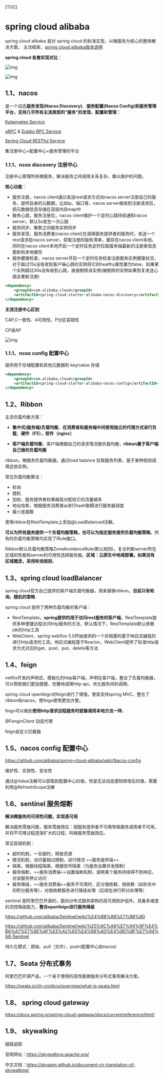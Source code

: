 [TOC]

# spring cloud alibaba

spring cloud alibaba 是对 spring cloud 的标准实现，以微服务为核心的整体解决方案。
主流框架，[spring cloud alibaba版本说明](https://github.com/alibaba/spring-cloud-alibaba/wiki/%E7%89%88%E6%9C%AC%E8%AF%B4%E6%98%8E)

**spring cloud 各套实现对比**：

![img](https://github.com/lission/markdownPics/blob/main/spring/springcloud%E7%BB%84%E4%BB%B6.jpeg?raw=true)

![img](https://github.com/lission/markdownPics/blob/main/spring/spring%20cloud%20Alibaba%E4%BD%93%E7%B3%BB.jpg?raw=true)

## 1.1、nacos

是一个动态**服务发现(Nacos Discovery)**、**服务配置(Nacos Config)**和服务管理平台，支持几乎所有主流类型的**“服务”的发现、配置和管理：**

[Kubernetes Service](https://kubernetes.io/docs/concepts/services-networking/service/)

[gRPC](https://grpc.io/docs/guides/concepts.html#service-definition) & [Dubbo RPC Service](https://dubbo.incubator.apache.org/)

[Spring Cloud RESTful Service](https://spring.io/projects/spring-restdocs)

集注册中心+配置中心+服务管理的平台



### 1.1.1、ncos discovery 注册中心

注册中心管理所有微服务，解决服务之间调用关系复杂，难以维护的问题。

**核心功能**：

- 服务注册，nacos client通过发送rest请求方式向nacos server注册自己的服务，提供自身的元数据，比如ip、端口等，nacos server接收到注册请求后，把元数据信息存储在双层内存map中
- 服务心跳，服务注册后，nacos client维护一个定时心跳持续通知nacos server，默认5s发生一次心跳
- 服务同步，集群之间服务实例同步
- 服务发现，服务消费者(nacos client)在调用服务提供者的服务时，发送一个rest请求给nacos server，获取注册的服务清单，缓存在nacos client本地。同时在nacos client本地开启一个定时任务定时拉取服务端最新的注册表信息更新到本地缓存
- 服务健康检查，nacos server开启一个定时任务检查注册服务实例健康状况，对于超过15s没有收到客户端心跳的实例将它的healthy属性置为false，如果某个实例超过30s没有收到心跳，直接剔除该实例(被剔除的实例如果恢复发送心跳会重新注册)

```xml
<dependency>
    <groupId>com.alibaba.cloud</groupId>
    <artifactId>spring-cloud-starter-alibaba-nacos-discovery</artifactId>
</dependency>
```

**主流注册中心区别**

CAP,C一致性、A可用性、P分区容错性

CP或AP

![img](https://github.com/lission/markdownPics/blob/main/spring/springcloud%E6%B3%A8%E5%86%8C%E4%B8%AD%E5%BF%83%E5%AF%B9%E6%AF%94.jpeg?raw=true)

### 1.1.1、ncos config 配置中心

提供用于存储配置和其他元数据的 key/value 存储

```xml
<dependency>
    <groupId>com.alibaba.cloud</groupId>
    <artifactId>spring-cloud-starter-alibaba-nacos-config</artifactId>
</dependency>
```

## 1.2、Ribbon

主流负载均衡方案：

- **集中式(服务端)负载均衡**，**在消费者和服务端中间使用独立的代理方式进行负载**，**硬件（F5），软件（nginx）**

- **客户端负载均衡**，客户端根据自己的请求情况做负载均衡，**ribbon属于客户端自己做的负载均衡**

ribbon，微服务负载均衡器。通过load balance 拉取服务列表，基于某种规则调用这些实例。

常见负载均衡算法：

- 轮询
- 随机
- 加权，服务提供者权重越高分配给它的流量越多
- 地址哈希，根据服务消费者ip进行hash取模进行服务器调度
- 最小连接数

使用ribbon在RestTemplate上添加@LoadBalanced注解。

**可以为所有服务提供一个负载均衡策略，也可以为指定服务提供负载均衡策略**。所有的负载均衡策略均实现了IRule接口。

Ribbon默认负载均衡策略ZoneAvoidanceRule(默认规则)，复合判断server所在区域的性能和server的可用性选择服务器。**区域：云原生中地域部署。如果没有区域概念，采用轮询规则**。



## 1.3、spring cloud loadBalancer

spring cloud官方自己提供的客户端负载均衡器，用来替换ribbon。**目前只有轮询、随机的策略**

spring cloud 提供了两种负载均衡的客户端：

- RestTemplate，**spring提供的用于访问rest服务的客户端**，RestTemplate提供多种便捷远程访问http服务的方法，默认情况下，RestTemplate默认依赖jdk的http工具
- WebClient，spring webflux 5.0开始提供的一个非阻塞的基于响应式编程的进行http请求的工具。响应式编程基于Reactor。WebClient提供了标准http请求方式对应的get、post、put、delete等方法

## 1.4、feign

netflix开发的声明式、模板化的http客户端，声明在客户端，整合了负载均衡器，可以帮助我们更加便捷、优雅地调用http api，优化服务间的调用。

spring cloud openfeign对feign进行了增强，使其支持spring MVC，整合了ribbon和nacos，使feign使用更加方便。

feign可以做到**使用http请求远程服务时就像调用本地方法一样**。

@FenginClient 动态代理

feign自定义拦截器

## 1.5、nacos config 配置中心

https://github.com/alibaba/spring-cloud-alibaba/wiki/Nacos-config

维护性、实效性、安全性

通过@Value注解可以获取到配置中心的值，但是无法动态感知修改后的值，需要利用@RefreshScope注解

## 1.6、sentinel 服务熔断

**解决微服务的可用性问题，实现高可用**

解决服务雪崩问题，服务雪崩效应：因服务提供者不可用导致服务调用者不可用，并将不可用过程逐渐扩大的过程，叫做服务雪崩效应。

常见容错机制：

- 超时机制，一旦超时，释放资源
- 限流机制，访问量超过限制，进行限流 ==服务提供端==
- 隔离，根据线程隔离、根据信号隔离（为服务设置并发限制）
- 服务熔断，==服务消费端==设置熔断机制，调用某个服务持续得不到响应，对该服务停止访问
- 服务降级，==服务消费端==服务不可用时，区分强依赖、弱依赖（如秒杀中的积分服务等），对弱依赖服务进行降级处理（后续在进行积分处理等）



sentinel 是阿里巴巴开源的，面向分布式服务架构的高可用防护组件。具备多维度的流控降级能力，**整合openfeign进行服务降级**

https://github.com/alibaba/Sentinel/wiki/%E4%BB%8B%E7%BB%8D

https://github.com/alibaba/Sentinel/wiki/%E5%9C%A8%E7%94%9F%E4%BA%A7%E7%8E%AF%E5%A2%83%E4%B8%AD%E4%BD%BF%E7%94%A8-Sentinel

持久化模式：原始、pull（文件）、push(配置中心如nacos)



## 1.7、Seata 分布式事务

阿里巴巴开源产品，一个易于使用的高性能微服务分布式事务解决方案。

https://seata.io/zh-cn/docs/overview/what-is-seata.html



## 1.8、 spring cloud gateway

https://docs.spring.io/spring-cloud-gateway/docs/current/reference/html/



## 1.9、 skywalking

链路追踪

官网网址：https://skywalking.apache.org/

中文文档：https://skyapm.github.io/document-cn-translation-of-skywalking/

